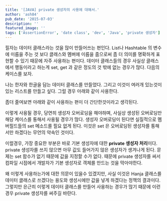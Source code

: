 ```yaml
---
title: '[JAVA] private 생성자의 사용에 대해서.'
author: 'ash84'
pub_date: '2015-07-03'
description: ''
featured_image: ''
tags: ['AssertionError', 'date class', 'dev', 'Java', 'private 생성자']
---
```



<span style="font-size: 11pt;">필자는 데이터 클래스라는 것을 많이 만들어쓰는 편인다. </span><span style="font-size: 11pt;">List나 Hashtable 의 변수에 이름을 주는 것 보다 클래스와 멤버에 이름을 줌으로써 좀 더 의미를 명확하게 표현할 수 있기 때문에 자주 사용하는 편이다. </span><span style="font-size: 11pt;">데이터 클래스들의 경우 사실상 클래스에서 행동이라고 하는게 set, get 과 같은 정도의 것 밖에 없는 경우가 많다. 다음의 케이스를 보자. </span>

<span style="font-size: 11pt;"></span>

<script src="https://gist.github.com/4152877.js"></script>

<span style="font-size: 11pt;">나는 한자와 한글을 담는 데이터 클래스를 만들었다. 그리고 이것이 여러개 있는것이 있는 리스트를 만들고 싶다. 그럴 경우 아래와 같이 사용한다. </span>

<span style="font-size: 11pt;"></span>

<script src="https://gist.github.com/4152895.js"></script>

<span style="font-size: 11pt;">좀더 줄여보면 아래와 같이 사용하는 편이 더 간단한것이라고 생각된다. </span>

<span style="font-size: 11pt;"></span>

<script src="https://gist.github.com/4152899.js"></script>

<span style="font-size: 11pt;">이렇게 사용될 경우, 당연히 생성자 오버로딩을 해야하며, 사실상 생성된 오버로딩만 해당 케이스를 통해서 사용될 경우가 많다. 생성자 오버로딩이 된다면 실질적으로 멤버필드들의 set 메소드를 필요 없게 된다. 이것은 set 은 오버로딩된 생성자를 통해서만 하겠다는 무언의 약속인 것이다. </span>

<script src="https://gist.github.com/4152942.js"></script>

<span style="font-size: 11pt;">이럴경우, 가장 중요한 부분은 바로 기본 생성자에 대한 **private 생성자 처리**이다. private 생성자를 쓰지 않으면 아무 값도 들어가지 않은 생성자가 생겨나게 된다. 문제는 set 함수가 없기 때문에 값을 지정할 수가 없다. 때문에 private 생성자를 써서 컴파일 시점에서 개발자가 기본 생성자로 객체를 만드는 것을 막아야한다. </span>

<span style="font-size: 11pt;">왜 이렇게 사용하는가에 대한 의문이 있을수 있겠지만, 사실 이것은 Hanja 클래스를 데이터 클래스로 쓰겠다는 용도와 생성시에만 값을 넣게 하겠다는 정책의 결과이다. 그렇지만 은근히 이렇게 데이터 클래스를 만들어 사용하는 경우가 많기 때문에 이런 경우 private 생성자를 써주길 바란다. </span>



